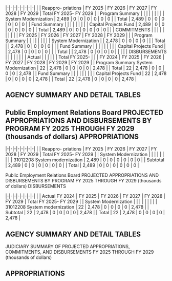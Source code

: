 |-|-|-|-|-|-|-|-|
| | Reappro-  priations | FY 2025 | FY 2026 | FY 2027 | FY 2028 | FY 2029 | Total FY 2025- FY 2029 |
| Program Summary | | | | | | | |
| System Modernization | 2,489 | 0 | 0 | 0 | 0 | 0 | 0 |
| Total | 2,489 | 0 | 0 | 0 | 0 | 0 | 0 |
| Fund Summary | | | | | | | |
| Capital Projects Fund | 2,489 | 0 | 0 | 0 | 0 | 0 | 0 |
| Total | 2,489 | 0 | 0 | 0 | 0 | 0 | 0 |
| | COMMITMENTS | | | | | | |
| | | FY 2025 | FY 2026 | FY 2027 | FY 2028 | FY 2029 | |
| Program Summary | | | | | | | |
| System Modernization | | 2,478 | 0 | 0 | 0 | 0 | |
| Total | | 2,478 | 0 | 0 | 0 | 0 | |
| Fund Summary | | | | | | | |
| Capital Projects Fund | | 2,478 | 0 | 0 | 0 | 0 | |
| Total | | 2,478 | 0 | 0 | 0 | 0 | |
| | | DISBURSEMENTS | | | | | |
| | Actual | | | | | | Total FY 2025- |
| | FY 2024 | FY 2025 | FY 2026 | FY 2027 | FY 2028 | FY 2029 | FY 2029 |
| Program Summary  System Modernization | 22 | 2,478 | 0 | 0 | 0 | 0 | 2,478 |
| Total | 22 | 2,478 | 0 | 0 | 0 | 0 | 2,478 |
| Fund Summary | | | | | | | |
| Capital Projects Fund | 22 | 2,478 | 0 | 0 | 0 | 0 | 2,478 |
| Total | 22 | 2,478 | 0 | 0 | 0 | 0 | 2,478 |

## **AGENCY SUMMARY AND DETAIL TABLES**

## **Public Employment Relations Board PROJECTED APPROPRIATIONS AND DISBURSEMENTS BY PROGRAM FY 2025 THROUGH FY 2029 (thousands of dollars) APPROPRIATIONS**

|-|-|-|-|-|-|-|-|
| | Reappro-  priations | FY 2025 | FY 2026 | FY 2027 | FY 2028 | FY 2029 | Total FY 2025- FY 2029 |
| System Modernization | | | | | | | |
| 31012208 System modernization | 2,489 | 0 | 0 | 0 | 0 | 0 | 0 |
| Subtotal | 2,489 | 0 | 0 | 0 | 0 | 0 | 0 |
| Total | 2,489 | 0 | 0 | 0 | 0 | 0 | 0 |

Public Employment Relations Board PROJECTED APPROPRIATIONS AND DISBURSEMENTS BY PROGRAM FY 2025 THROUGH FY 2029 (thousands of dollars) DISBURSEMENTS

|-|-|-|-|-|-|-|-|
| | Actual FY 2024 | FY 2025 | FY 2026 | FY 2027 | FY 2028 | FY 2029 | Total FY 2025- FY 2029 |
| System Modernization | | | | | | | |
| 31012208 System modernization | 22 | 2,478 | 0 | 0 | 0 | 0 | 2,478 |
| Subtotal | 22 | 2,478 | 0 | 0 | 0 | 0 | 2,478 |
| Total | 22 | 2,478 | 0 | 0 | 0 | 0 | 2,478 |

## **AGENCY SUMMARY AND DETAIL TABLES**

JUDICIARY SUMMARY OF PROJECTED APPROPRIATIONS, COMMITMENTS, AND DISBURSEMENTS FY 2025 THROUGH FY 2029 (thousands of dollars)

## **APPROPRIATIONS**